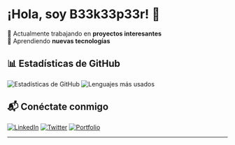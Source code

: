 # ¡Hola, soy B33k33p33r! 👋

🔭 Actualmente trabajando en **proyectos interesantes**  
🌱 Aprendiendo **nuevas tecnologías**   


## 📊 Estadísticas de GitHub

![Estadísticas de GitHub](https://github-readme-stats.vercel.app/api?username=b33k33p33r&show_icons=true&theme=radical)
![Lenguajes más usados](https://github-readme-stats.vercel.app/api/top-langs/?username=b33k33p33r&layout=compact&theme=radical)



## 📬 Conéctate conmigo

[![LinkedIn](https://img.shields.io/badge/LinkedIn-0077B5?style=for-the-badge&logo=linkedin&logoColor=white)](https://www.linkedin.com/in/tu-perfil)
[![Twitter](https://img.shields.io/badge/Twitter-1DA1F2?style=for-the-badge&logo=twitter&logoColor=white)](https://x.com/b33k33p33r)
[![Portfolio](https://img.shields.io/badge/Portfolio-000000?style=for-the-badge&logo=firefox&logoColor=white)](https://tuweb.com)

---

